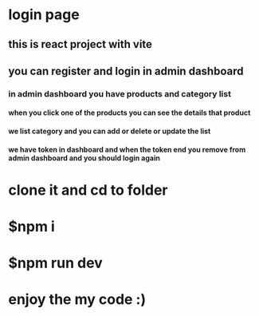 # login page
## this is react project with vite  
## you can register and login in admin dashboard
### in admin dashboard you have products and category list
#### when you click one of the products you can see the details that product
#### we list category and you can add or delete or update the list
#### we have token in dashboard and when the token end you remove from admin dashboard and you should login again
# clone it and cd to folder
# $npm i
# $npm run dev
# enjoy the my code :)
